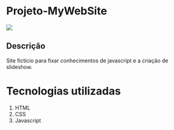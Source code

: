 # Projeto-MyWebSite

![](images/website.gif)

## Descrição

Site fictício para fixar conhecimentos de javascript e a criação de slideshow.

# Tecnologias utilizadas 

1. HTML
2. CSS
3. Javascript
